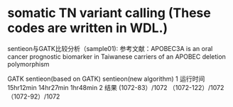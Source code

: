 # somatic TN variant calling (These codes are written in WDL.)

sentieon与GATK比较分析（sample01):
参考文献：APOBEC3A is an oral cancer prognostic biomarker in Taiwanese carriers of an APOBEC deletion polymorphism


GATK	sentieon(based on GATK)	sentieon(new algorithm)
1 运行时间	15hr12min		14hr27min			1hr48min
2 结果	(1072-83）/1072		（1072-122）/1072		（1072-92）/1072	


